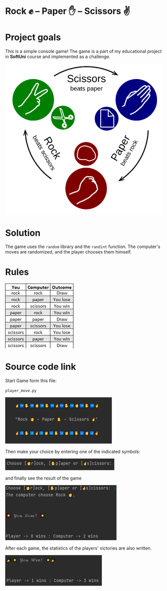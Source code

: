 # Rock ✊ – Paper ✋ – Scissors ✌️ 

# Project goals
This is a simple console game!
The game is a part of my educational project in **SoftUni** course and implemented as a challenge.

![game_logo](pictures/img_1.png)

# Solution 
The game uses the `random` library and the `randint` function.
The computer's moves are randomized, and the player chooses them himself.
# Rules
![game_rules](pictures/rules.png)

# Source code link
Start Game form this file:

`player_move.py`

![Game started](screenshots/Capture1.PNG)

Then make your choice by entering one of the indicated symbols:

![Type_your_choice](screenshots/choise.png)

and finally see the result of the game

![See_result](screenshots/result.png)

After each game, the statistics of the players' victories are also written.

![Game_statistics](screenshots/statistic.png)


